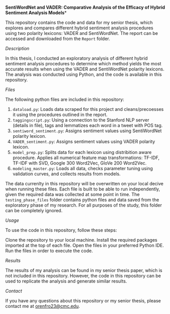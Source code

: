 **SentiWordNet and VADER: Comparative Analysis of the Efficacy of Hybrid Sentiment Analysis Models***

This repository contains the code and data for my senior thesis, which explores and compares different hybrid sentiment analysis procedures using two polarity lexicons: VADER and SentiWordNet. The report can be accessed and downloaded from the `Report` folder. 

*Description*

In this thesis, I conducted an exploratory analysis of different hybrid sentiment analysis procedures to determine which method yields the most accurate results when using the VADER and SentiWordNet polarity lexicons. The analysis was conducted using Python, and the code is available in this repository.

*Files*

The following python files are included in this repository:

1. `dataload.py`: Loads data scraped for this project and cleans/precoesses it using the procedures outlined in the report. 
2. `taggingscript.py`: Using a connection to the Stanford NLP server (details in file), tags and lemmatizes each word in a tweet with POS tag.
3. `sentiword_sentiment.py`: Assigns sentiment values using SentiWordNet polarity lexicon.
4. `VADER_sentiment.py`: Assigns sentiment values using VADER polarity lexicon.
5. `model_prep.py`: Splits data for each lexicon using distribition aware procedure. Applies all numerical feature map transformations: TF-IDF, TF-IDF with SVD, Google 300 Word2Vec, GloVe 200 Word2Vec.
6. `modeling_master.py`: Loads all data, checks parameter tuning using validation curves, and collects results from models. 

The data currenlty in this repository will be overwritten on your local decive when running these files. Each file is built to be able to run independently, given the required data was collected at some point in time. The `testing_phase_files` folder contains python files and data saved from the exploratory phase of my research. For all purposes of the study, this folder can be completely ignored. 

*Usage*

To use the code in this repository, follow these steps:

Clone the repository to your local machine. 
Install the required packages imported at the top of each file.
Open the files in your preferred Python IDE. 
Run the files in order to execute the code. 

*Results*

The results of my analysis can be found in my senior thesis paper, which is not included in this repository. However, the code in this repository can be used to replicate the analysis and generate similar results.

*Contact*

If you have any questions about this repository or my senior thesis, please contact me at orenfro23@cmc.edu.
